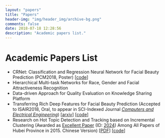 ```yaml
---
layout: "papers"
title: "Papers"
header-img: "img/header_img/archive-bg.png"
comments: false
date: 2018-07-18 12:28:56
description: "Academic papers list."
---
```

# Academic Papers List
* CRNet: Classification and Regression Neural Network for Facial Beauty Prediction (PCM2018, Poster) [[code](https://github.com/lucasxlu/CRNet.git)]  
* Hierarchical Multi-task Networks for Race, Gender and Facial Attractiveness Recognition    
* Data-driven Approach for Quality Evaluation on Knowledge Sharing Platform    
* Transferring Rich Deep Features for Facial Beauty Prediction (Accepted to ISAIR2018, Oral, to appear in SCI-Indexed Journal *[Computers and Electrical Engineering](https://www.journals.elsevier.com/computers-and-electrical-engineering)*) [[arxiv](https://arxiv.org/abs/1803.07253)] [[code](https://github.com/lucasxlu/TransFBP.git)]  
* Research on Hot Topic Detection and Tracking based on Incremental Clustering (Awarded as [Excellent Paper](http://www.hbe.gov.cn/content.php?id=12717) (ID: [2024](http://hbxw.e21.edu.cn/e21sqlimg//file/201512/fff20151224164931_675715070.xls)) Among All Papers of Hubei Province in 2015. Chinese Version) [[PDF](https://lucasxlu.github.io/blog/about/Undergraduate_Thesis_2015_LuXu.pdf)] [[code](https://github.com/xuludev/System.git)]  
